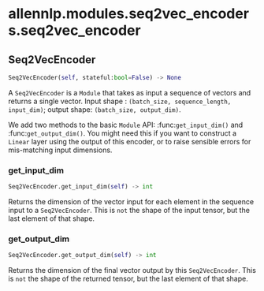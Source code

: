 # allennlp.modules.seq2vec_encoders.seq2vec_encoder

## Seq2VecEncoder
```python
Seq2VecEncoder(self, stateful:bool=False) -> None
```

A ``Seq2VecEncoder`` is a ``Module`` that takes as input a sequence of vectors and returns a
single vector.  Input shape : ``(batch_size, sequence_length, input_dim)``; output shape:
``(batch_size, output_dim)``.

We add two methods to the basic ``Module`` API: :func:`get_input_dim()` and :func:`get_output_dim()`.
You might need this if you want to construct a ``Linear`` layer using the output of this encoder,
or to raise sensible errors for mis-matching input dimensions.

### get_input_dim
```python
Seq2VecEncoder.get_input_dim(self) -> int
```

Returns the dimension of the vector input for each element in the sequence input
to a ``Seq2VecEncoder``. This is `not` the shape of the input tensor, but the
last element of that shape.

### get_output_dim
```python
Seq2VecEncoder.get_output_dim(self) -> int
```

Returns the dimension of the final vector output by this ``Seq2VecEncoder``.  This is `not`
the shape of the returned tensor, but the last element of that shape.

